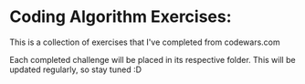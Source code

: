 <h1>Coding Algorithm Exercises:</h1>

This is a collection of exercises that I've completed from codewars.com

Each completed challenge will be placed in its respective folder. This will be updated regularly, so stay tuned :D
